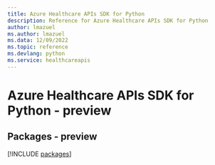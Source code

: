 ```yaml
---
title: Azure Healthcare APIs SDK for Python
description: Reference for Azure Healthcare APIs SDK for Python
author: lmazuel
ms.author: lmazuel
ms.data: 12/09/2022
ms.topic: reference
ms.devlang: python
ms.service: healthcareapis
---
```

# Azure Healthcare APIs SDK for Python - preview
## Packages - preview
[!INCLUDE [packages](healthcare-apis-index.md)]
